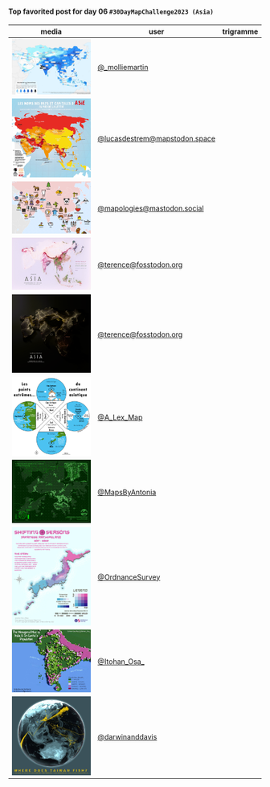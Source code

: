 #### Top favorited post for day 06 `#30DayMapChallenge2023 (Asia)`

| media | user | trigramme |
|-------|------|-----------|
|![image](../uploads/e59bb6f97f34aae994c5cdde070d4b0f/image.png)|[@_molliemartin](https://twitter.com/_molliemartin/status/1721318590123765924)|  |
|![image](../uploads/19607f4370580717fbac42bc4c9b01c7/image.png)|[@lucasdestrem@mapstodon.space](https://mastodon.tetaneutral.net/@lucasdestrem@mapstodon.space/111362625841498838)|  |
|![image](../uploads/9d480aa364158a8712c7984aab196fd8/image.png)|[@mapologies@mastodon.social](https://mastodon.tetaneutral.net/@mapologies@mastodon.social/111362693156794951)|  |
|![image](../uploads/b0013e61bb46ee8bb4ab97a766a94f2a/image.png)|[@terence@fosstodon.org](https://mastodon.tetaneutral.net/@terence@fosstodon.org/111365786192789387)|  |
|![image](../uploads/b8be0f428eba687cf621cc46a07c8266/image.png)|[@terence@fosstodon.org](https://mastodon.tetaneutral.net/@terence@fosstodon.org/111366453663503727)|  |
|![image](../uploads/2775b7a0f496576cf5b3ab8dfb11d1fe/image.png)|[@A_Lex_Map](https://twitter.com/A_Lex_Map/status/1721443323506721193)|  |
|![image](../uploads/4965e8cdbedd9cc736dfc78f9da49829/image.png)|[@MapsByAntonia](https://twitter.com/MapsByAntonia/status/1721474482945032622)|  |
|![image](../uploads/1a8289db91763b1d42b9dc5e3927dd7d/image.png)|[@OrdnanceSurvey](https://twitter.com/OrdnanceSurvey/status/1721564083391005163)|  |
|![image](../uploads/cc43b07a948bbcbeadc8d60abbabf92c/image.png)|[@Itohan_Osa_](https://twitter.com/Itohan_Osa_/status/1721639324813328386)|  |
|![image](../uploads/64b4e312e8a8d2af4a2dff407bd74e22/image.png)|[@darwinanddavis](https://twitter.com/darwinanddavis/status/1721500164148572175)|  |